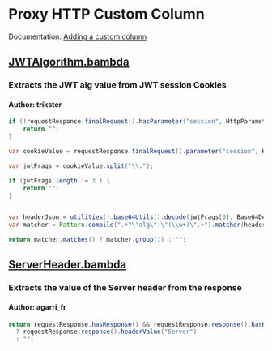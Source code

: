 <!--
*** AUTO-GENERATED FILE ***
This file is auto-generated by BambdaChecker.
Please do not manually edit this file, or include any changes to this file in pull requests.
-->
# Proxy HTTP Custom Column
Documentation: [Adding a custom column](https://portswigger.net/burp/documentation/desktop/tools/proxy/http-history#adding-a-custom-column)
## [JWTAlgorithm.bambda](https://github.com/PortSwigger/bambdas/blob/main/CustomColumn/Proxy/HTTP/JWTAlgorithm.bambda)
### Extracts the JWT alg value from JWT session Cookies
#### Author: trikster
```java
if (!requestResponse.finalRequest().hasParameter("session", HttpParameterType.COOKIE)) {
    return "";
}

var cookieValue = requestResponse.finalRequest().parameter("session", HttpParameterType.COOKIE).value();

var jwtFrags = cookieValue.split("\\.");

if (jwtFrags.length != 3 ) {
    return "";
}


var headerJson = utilities().base64Utils().decode(jwtFrags[0], Base64DecodingOptions.URL);
var matcher = Pattern.compile(".+?\"alg\":\"(\\w+)\".+").matcher(headerJson.toString());

return matcher.matches() ? matcher.group(1) : "";

```
## [ServerHeader.bambda](https://github.com/PortSwigger/bambdas/blob/main/CustomColumn/Proxy/HTTP/ServerHeader.bambda)
### Extracts the value of the Server header from the response
#### Author: agarri_fr
```java
return requestResponse.hasResponse() && requestResponse.response().hasHeader("Server")
  ? requestResponse.response().headerValue("Server")
  : "";

```
